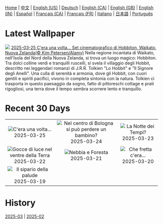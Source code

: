 [Home](../README.md) | [中文](zh-CN.md) | [English (US)](en-US.md) | [Deutsch](de-DE.md) | [English (CA)](en-CA.md) | [English (GB)](en-GB.md) | [English (IN)](en-IN.md) | [Español](es-ES.md) | [Français (CA)](fr-CA.md) | [Français (FR)](fr-FR.md) | [Italiano](it-IT.md) | [日本語](ja-JP.md) | [Português](pt-BR.md)

# Latest Wallpaper
![](https://www.bing.com/th?id=OHR.HobbitHole_IT-IT4670453023_UHD.jpg)
[2025-03-25 C'era una volta... Set cinematografico di Hobbiton, Waikato, Nuova Zelanda(© Kim Petersen/Alamy)](https://www.bing.com/th?id=OHR.HobbitHole_IT-IT4670453023_UHD.jpg)
Nella regione incantata di Waikato, nell'Isola del Nord della Nuova Zelanda, si trova un luogo magico: Hobbiton. Tra dolci colline verdi e tranquilli ruscelli, si svela il villaggio degli Hobbit, descritto nei leggendari romanzi di J.R.R. Tolkien "Lo Hobbit" e "Il Signore degli Anelli". Una culla di serenità e armonia, dove gli Hobbit, con cuori gentili e spiriti pacifici, vivono in completa sintonia con la natura. Tolkien ci trasporta in questo paesaggio da sogno, fatto di pittoreschi cottage e prati rigogliosi, una terra dove il tempo sembra scorrere lento e tranquillo.

# Recent 30 Days
|  |  |  |
|:---:|:---:|:---:|
| ![](https://www.bing.com/th?id=OHR.HobbitHole_IT-IT4670453023_400x240.jpg "C'era una volta...") 2025-03-25 | ![](https://www.bing.com/th?id=OHR.PiazzaBologna_IT-IT4343709340_400x240.jpg "Nel centro di Bologna si può perdere un bambino?") 2025-03-24 | ![](https://www.bing.com/th?id=OHR.NebraskaStorm_IT-IT9749175316_400x240.jpg "La Notte dei Tempi?") 2025-03-23 |
| ![](https://www.bing.com/th?id=OHR.CenoteLilies_IT-IT2531353898_400x240.jpg "Gocce di luce nel ventre della Terra") 2025-03-22 | ![](https://www.bing.com/th?id=OHR.DanumValley_IT-IT2622437428_400x240.jpg "Nebbia e Foresta") 2025-03-21 | ![](https://www.bing.com/th?id=OHR.PrimaveraToscana_IT-IT0074316759_400x240.jpg "Che fretta c'era...") 2025-03-20 |
| ![](https://www.bing.com/th?id=OHR.BlackHeron_IT-IT9965971040_400x240.jpg "Il sipario della palude") 2025-03-19 |  |  |

# History
[2025-03](../archives/wallpaper/it-IT/w_2025_03.md) | [2025-02](../archives/wallpaper/it-IT/w_2025_02.md)
